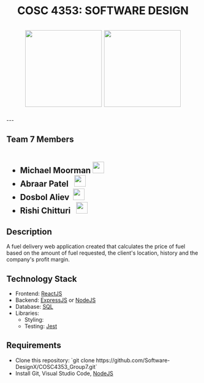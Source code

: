 <div id="header" align="center">
  <h1> COSC 4353: SOFTWARE DESIGN
    <br><br>
   <img src="https://media.giphy.com/media/qgQUggAC3Pfv687qPC/giphy.gif" width="200"/>
   <img src="https://media.giphy.com/media/WDJBtnl2cxgReYekEu/giphy.gif", width="200"/>
  </h1>
</div>
---

<h2>Team 7 Members
  <ul><br>
    <li><b>Michael Moorman <img src="https://media.giphy.com/media/m0dmKBkncVETJv2h0S/giphy.gif" width="30px"/></b></li>
    <li><b>Abraar Patel &nbsp <img src="https://media.giphy.com/media/m0dmKBkncVETJv2h0S/giphy.gif" width="30px"/></b></li>
    <li><b>Dosbol Aliev &nbsp<img src="https://media.giphy.com/media/m0dmKBkncVETJv2h0S/giphy.gif" width="30px"/></b></li>
  <li> <b>Rishi Chitturi &nbsp <img src="https://media.giphy.com/media/m0dmKBkncVETJv2h0S/giphy.gif" width="30px"/></b></li>
  </ul>
  </h2>
  
<h2> Description </h2>
 
 A fuel delivery web application created that calculates the price of fuel based on the amount of fuel requested, the client's location, history and the company's profit margin.


### <h2> Technology Stack</h2>
<ul>
  <li>Frontend:</b> <a href="https://reactjs.org">ReactJS</a></li>
  <li>Backend:</b> <a href="https://expressjs.com">ExpressJS</a> or <a href="https://nodejs.org">NodeJS</a></li>
  <li>Database:</b> <a href="https://www.mysql.com">SQL</a></li>
  <li>Libraries:
  <ul>
   <li> Styling: </li>
   <li> Testing: <a href="https://jestjs.io">Jest</a></li>
  </ul>
 </ul>
 
 ### <h2> Requirements </h2>
 
 <ul>
 <li>Clone this repository: `git clone https://github.com/Software-DesignX/COSC4353_Group7.git`</li>
 <li>Install Git, Visual Studio Code, <a href="https://nodejs.org">NodeJS</a></li>
 </ul>
 
 
